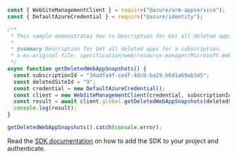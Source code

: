 ```javascript
const { WebSiteManagementClient } = require("@azure/arm-appservice");
const { DefaultAzureCredential } = require("@azure/identity");

/**
 * This sample demonstrates how to Description for Get all deleted apps for a subscription.
 *
 * @summary Description for Get all deleted apps for a subscription.
 * x-ms-original-file: specification/web/resource-manager/Microsoft.Web/stable/2021-03-01/examples/GetDeletedWebAppSnapshots.json
 */
async function getDeletedWebAppSnapshots() {
  const subscriptionId = "34adfa4f-cedf-4dc0-ba29-b6d1a69ab345";
  const deletedSiteId = "9";
  const credential = new DefaultAzureCredential();
  const client = new WebSiteManagementClient(credential, subscriptionId);
  const result = await client.global.getDeletedWebAppSnapshots(deletedSiteId);
  console.log(result);
}

getDeletedWebAppSnapshots().catch(console.error);
```

Read the [SDK documentation](https://github.com/Azure/azure-sdk-for-js/blob/%40azure%2Farm-appservice_12.0.0/sdk/appservice/arm-appservice/README.md) on how to add the SDK to your project and authenticate.
